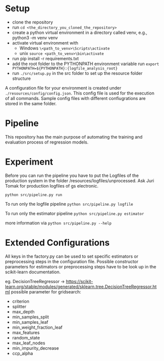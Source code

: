# Setup
* clone the repository
* run ```cd <the_directory_you_cloned_the_repository>```
* create a python virtual environment in a directory called venv, e.g., python3 -m venv venv 
* activate virtual environment with 
  * Windows ```\<path_to_venv>\Scripts\activate```
  * unix ```source <path_to_venv>\bin\activate```
* run pip install -r requirements.txt
* add the root folder to the PYTHONPATH environment variable run ```export PYTHONPATH=${PYTHONPATH}:{logfile_analysis_root} ```
* run ```./src/setup.py``` in the src folder to set up the resource folder structure


A configuration file for your environment is created under ```./resources/config/config.json```. This config file is used for the execution of all commands. Sample config files with different confiugrations are stored in the same folder.

# Pipeline
This repository has the main purpose of automating the training and evaluation process of regression models. 

# Experiment

Before you can run the pipeline you have to put the Logfiles of the production system in the folder /resources/logfiles/unprocessed. 
Ask Juri Tomak for production logfiles of gs electronic.

```python src/pipeline.py run```

To run only the logfile pipeline
```python src/pipeline.py logfile```

To run only the estimator pipeline
```python src/pipeline.py estimator```

more information via ```python src/pipeline.py --help```

# Extended Configurations
All keys in the factory.py can be used to set specific estimators or preprocessing steps in the configuration file. 
Possible constructor parameters for estimators or preprocessing steps have to be look up in the scikit-learn documentation.

eg. DecisionTreeRegressor -> https://scikit-learn.org/stable/modules/generated/sklearn.tree.DecisionTreeRegressor.html 
possible parameter for gridsearch:
- criterion
- splitter
- max_depth
- min_samples_split
- min_samples_leaf
- min_weight_fraction_leaf
- max_features
- random_state
- max_leaf_nodes
- min_impurity_decrease
- ccp_alpha

